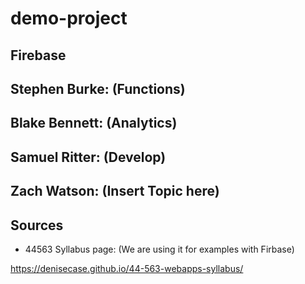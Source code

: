 # demo-project

## Firebase

## Stephen Burke: (Functions)

## Blake Bennett: (Analytics)

## Samuel Ritter: (Develop)

## Zach Watson: (Insert Topic here)

## Sources
- 44563 Syllabus page: (We are using it for examples with Firbase) 

https://denisecase.github.io/44-563-webapps-syllabus/
